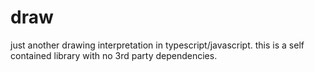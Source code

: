 # draw
just another drawing interpretation in typescript/javascript. this is a self contained library with no 3rd party dependencies.
